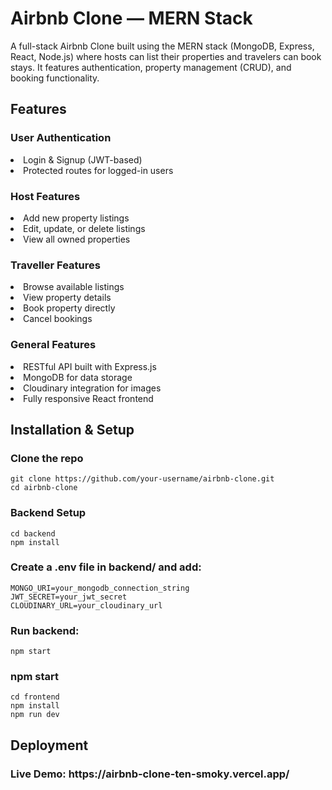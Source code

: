 <h1>Airbnb Clone — MERN Stack</h1>

<p>A full-stack Airbnb Clone built using the MERN stack (MongoDB, Express, React, Node.js) where hosts can list their properties and travelers can book stays.
It features authentication, property management (CRUD), and booking functionality.</p>

<h2>Features</h2>

<h3>User Authentication</h3>
<li>Login & Signup (JWT-based)</li>
<li>Protected routes for logged-in users</li>

<h3>Host Features</h3>
<li>Add new property listings</li>
<li>Edit, update, or delete listings</li>
<li>View all owned properties</li>

<h3>Traveller Features</h3>
<li>Browse available listings</li>
<li>View property details</li>
<li>Book property directly</li>
<li>Cancel bookings</li>

<h3>General Features</h3>
<li>RESTful API built with Express.js</li>
<li>MongoDB for data storage</li>
<li>Cloudinary integration for images</li>
<li>Fully responsive React frontend</li>

<h2>Installation & Setup</h2>

<h3>Clone the repo</h3>

    git clone https://github.com/your-username/airbnb-clone.git
    cd airbnb-clone

<h3>Backend Setup</h3>

    cd backend
    npm install
<h3>Create a .env file in backend/ and add:</h3>

    MONGO_URI=your_mongodb_connection_string
    JWT_SECRET=your_jwt_secret
    CLOUDINARY_URL=your_cloudinary_url 

<h3>Run backend:</h3>

    npm start

<h3>npm start</h3>

    cd frontend
    npm install
    npm run dev

<h2>Deployment</h2>

<h3>Live Demo: https://airbnb-clone-ten-smoky.vercel.app/</h3>





